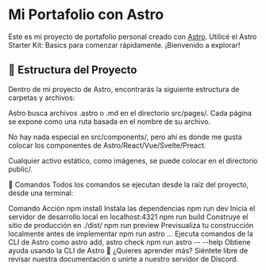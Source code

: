 # Mi Portafolio con Astro

Este es mi proyecto de portafolio personal creado con [Astro](https://astro.build). Utilicé el Astro Starter Kit: Basics para comenzar rápidamente. ¡Bienvenido a explorar!

## 🚀 Estructura del Proyecto

Dentro de mi proyecto de Astro, encontrarás la siguiente estructura de carpetas y archivos:


Astro busca archivos .astro o .md en el directorio src/pages/. Cada página se expone como una ruta basada en el nombre de su archivo.

No hay nada especial en src/components/, pero ahí es donde me gusta colocar los componentes de Astro/React/Vue/Svelte/Preact.

Cualquier activo estático, como imágenes, se puede colocar en el directorio public/.

🧞 Comandos
Todos los comandos se ejecutan desde la raíz del proyecto, desde una terminal:

Comando	Acción
npm install	Instala las dependencias
npm run dev	Inicia el servidor de desarrollo local en localhost:4321
npm run build	Construye el sitio de producción en ./dist/
npm run preview	Previsualiza tu construcción localmente antes de implementar
npm run astro ...	Ejecuta comandos de la CLI de Astro como astro add, astro check
npm run astro -- --help	Obtiene ayuda usando la CLI de Astro
👀 ¿Quieres aprender más?
Siéntete libre de revisar nuestra documentación o unirte a nuestro servidor de Discord.
